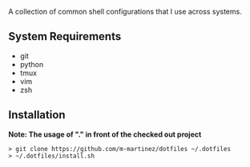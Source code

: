 A collection of common shell configurations that I use across systems.

## System Requirements

* git
* python
* tmux
* vim
* zsh

## Installation

**Note: The usage of "." in front of the checked out project**
```
> git clone https://github.com/m-martinez/dotfiles ~/.dotfiles
> ~/.dotfiles/install.sh
```


